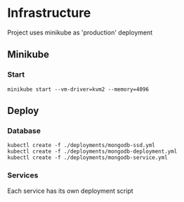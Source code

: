 # Infrastructure

Project uses minikube as 'production' deployment

## Minikube

### Start

```
minikube start --vm-driver=kvm2 --memory=4096
```

## Deploy

### Database
```
kubectl create -f ./deployments/mongodb-ssd.yml
kubectl create -f ./deployments/mongodb-deployment.yml
kubectl create -f ./deployments/mongodb-service.yml
```

### Services
Each service has its own deployment script


